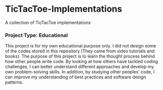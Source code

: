 # TicTacToe-Implementations
A collection of TicTacToe implementations

### Project Type: Educational
This project is for my own educational purpose only. I did not design some of the codes stored in this repository (They came from video tutorials and books). The purpose of this project is to learn the thought process behind how other people write code. By looking at how others have tackled coding challenges, I can better understand different approaches and develop my own problem-solving skills. In addition, by studying other peoples' code, I can improve my understanding of best practices and software design patterns.
